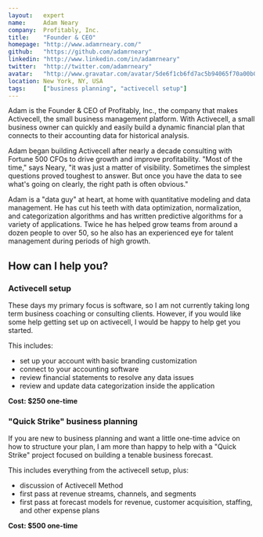 ```yaml
---
layout:   expert
name:     Adam Neary
company:  Profitably, Inc.
title:    "Founder & CEO"
homepage: "http://www.adamrneary.com/"
github:   "https://github.com/adamrneary"
linkedin: "http://www.linkedin.com/in/adamrneary"
twitter:  "http://twitter.com/adamrneary"
avatar:   "http://www.gravatar.com/avatar/5de6f1cb6fd7ac5b94065f70a00b0cfc.png"
location: New York, NY, USA
tags:     ["business planning", "activecell setup"]
---
```


Adam is the Founder &amp; CEO of Profitably, Inc., the company that makes Activecell, the small business management platform. With Activecell, a small business owner can quickly and easily build a dynamic financial plan that connects to their accounting data for historical analysis.

Adam began building Activecell after nearly a decade consulting with Fortune 500 CFOs to drive growth and improve profitability. "Most of the time," says Neary, "it was just a matter of visibility. Sometimes the simplest questions proved toughest to answer. But once you have the data to see what's going on clearly, the right path is often obvious."

<!-- more -->

Adam is a "data guy" at heart, at home with quantitative modeling and data management. He has cut his teeth with data optimization, normalization, and categorization algorithms and has written predictive algorithms for a variety of applications. Twice he has helped grow teams from around a dozen people to over 50, so he also has an experienced eye for talent management during periods of high growth.

## How can I help you?

### Activecell setup

These days my primary focus is software, so I am not currently taking long term business coaching or consulting clients. However, if you would like some help getting set up on activecell, I would be happy to help get you started. 

This includes:

* set up your account with basic branding customization
* connect to your accounting software
* review financial statements to resolve any data issues
* review and update data categorization inside the application

**Cost: $250 one-time**

### "Quick Strike" business planning

If you are new to business planning and want a little one-time advice on how to structure your plan, I am more than happy to help with a "Quick Strike" project focused on building a tenable business forecast. 

This includes everything from the activecell setup, plus:

* discussion of Activecell Method
* first pass at revenue streams, channels, and segments
* first pass at forecast models for revenue, customer acquisition, staffing, and other expense plans

**Cost: $500 one-time**